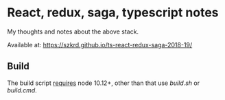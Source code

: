 # React, redux, saga, typescript notes

My thoughts and notes about the above stack.

Available at: https://szkrd.github.io/ts-react-redux-saga-2018-19/

## Build

The build script [requires](https://github.com/nodejs/node/issues/24698#issuecomment-486405542) node 10.12+, other than that use _build.sh_ or _build.cmd_.
